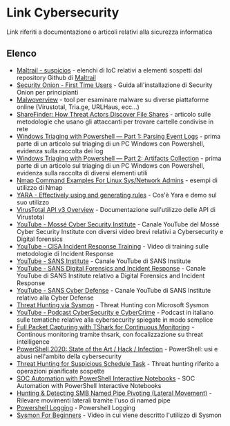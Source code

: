 # Link Cybersecurity

Link riferiti a documentazione o articoli relativi alla sicurezza informatica

## Elenco

- [Maltrail - suspicios](https://github.com/stamparm/maltrail/tree/master/trails/static/suspicious) - elenchi di IoC relativi a elementi sospetti dal repository Github di [Maltrail](https://github.com/stamparm/maltrail)
- [Security Onion - First Time Users](https://docs.securityonion.net/en/2.3/first-time-users.html) - Guida all'installazione di Security Onion per principianti
- [Malwoverview](https://github.com/alexandreborges/malwoverview) - tool per esaminare malware su diverse piattaforme online (Virustotal, Tria.ge, URLHaus, ecc...)
- [ShareFinder: How Threat Actors Discover File Shares](https://thedfirreport.com/2023/01/23/sharefinder-how-threat-actors-discover-file-shares/) - articolo sulle metodologie che usano gli attaccanti per trovare cartelle condivise in rete
- [Windows Triaging with Powershell — Part 1: Parsing Event Logs](https://aditya-pratap9557.medium.com/windows-triaging-with-powershell-part-1-parsing-event-logs-a6748657d150) - prima parte di un articolo sul triaging di un PC Windows con Powershell, evidenza sulla raccolta dei log
- [Windows Triaging with Powershell — Part 2: Artifacts Collection](https://aditya-pratap9557.medium.com/windows-triaging-with-powershell-part-2-artifacts-collection-d28a8a9010cd) - prima parte di un articolo sul triaging di un PC Windows con Powershell, evidenza sulla raccolta di diversi elementi utili
- [Nmap Command Examples For Linux Sys/Network Admins](https://www.cyberciti.biz/security/nmap-command-examples-tutorials/) - esempi di utilizzo di Nmap
- [YARA - Effectively using and generating rules](https://www.youtube.com/watch?v=5A_O8X_JljI) - Cos'è Yara e demo sul suo utilizzo
- [VirusTotal API v3 Overview](https://developers.virustotal.com/reference/overview) - Documentazione sull'utilizzo delle API di Virustotal
- [YouTube - Mossé Cyber Security Institute](https://www.youtube.com/@mosseinstitute/featured) - Canale YouTube del Mossé Cyber Security Institute con diversi video brevi relativi a Cybersecurity e Digital forensics
- [YouTube - CISA Incident Response Training](https://www.youtube.com/watch?v=3R2zVHuyp74&list=PL-BF3N9rHBLJaSbTRPyWYj56f0m2uDQD7) - Video di training sulle metodologie di Incident Response
- [YouTube - SANS Institute](https://www.youtube.com/@SANSInstitute) - Canale YouTube di SANS Institute
- [YouTube - SANS Digital Forensics and Incident Response](https://www.youtube.com/@SANSForensics) - Canale YouTube di SANS Institute relativo a Digital Forensics and Incident Response
- [YouTube - SANS Cyber Defense](https://www.youtube.com/@SANSCyberDefense) - Canale YouTube di SANS Institute relativo alla Cyber Defense
- [Threat Hunting via Sysmon](https://www.youtube.com/watch?v=7dEfKn70HCI) - Threat Hunting con Microsoft Sysmon
- [YouTube - Podcast CyberSecurity e CyberCrime](https://www.youtube.com/playlist?list=PLLGeHvfkwlmng8mQ5QM1lTvpDraLKS3BI) - Podcast in italiano sulle tematiche relative alla cybersecurity spiegate in modo semplice
- [Full Packet Capturing with TShark for Continuous Monitoring](https://www.youtube.com/watch?v=ikhKUylOJCw) - Continous monitoring tramite thsark, con focalizzazione su threat intelligence
- [PowerShell 2020: State of the Art / Hack / Infection](https://www.youtube.com/watch?v=v5jxq-EZfQI) - PowerShell: usi e abusi nell'ambito della cybersecurity
- [Threat Hunting for Suspicious Schedule Task](https://hackforlab.com/threat-hunting-for-suspicious-schedule-task/) - Threat hunting riferito a operazioni pianificate sospette
- [SOC Automation with PowerShell Interactive Notebooks](https://www.youtube.com/watch?v=NLyLVb_ZoQE) - SOC Automation with PowerShell Interactive Notebooks
- [Hunting & Detecting SMB Named Pipe Pivoting (Lateral Movement)](https://bherunda.medium.com/hunting-detecting-smb-named-pipe-pivoting-lateral-movement-b4382bd1df4) - Rilevare movimenti laterali tramite l'uso di named pipe
- [Powershell Logging](https://learn.microsoft.com/en-us/powershell/module/microsoft.powershell.core/about/about_logging_windows?view=powershell-7.3) - Powershell Logging
- [Sysmon For Beginners](https://www.youtube.com/watch?v=7P_XzFUwQxw) - Video in cui viene descritto l'utilizzo di Sysmon